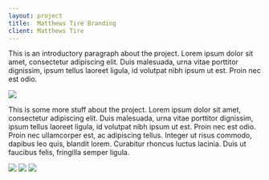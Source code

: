 ```yaml
---
layout: project
title:  Matthews Tire Branding
client: Matthews Tire
---
```


This is an introductory paragraph about the project. Lorem ipsum dolor sit amet, consectetur adipiscing elit. Duis malesuada, urna vitae porttitor dignissim, ipsum tellus laoreet ligula, id volutpat nibh ipsum ut est. Proin nec est odio.

<img class="img-responsive" src="holder.js/100%x500/auto" />

This is some more stuff about the project. Lorem ipsum dolor sit amet, consectetur adipiscing elit. Duis malesuada, urna vitae porttitor dignissim, ipsum tellus laoreet ligula, id volutpat nibh ipsum ut est. Proin nec est odio. Proin nec ullamcorper est, ac adipiscing tellus. Integer ut risus commodo, dapibus leo quis, blandit lorem. Curabitur rhoncus luctus lacinia. Duis ut faucibus felis, fringilla semper ligula.

<img class="img-responsive" src="holder.js/100%x500/auto" />
<img class="img-responsive" src="holder.js/100%x500/auto" />
<img class="img-responsive" src="holder.js/100%x500/auto" />